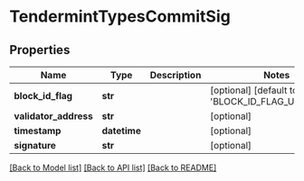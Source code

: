 # TendermintTypesCommitSig

## Properties
Name | Type | Description | Notes
------------ | ------------- | ------------- | -------------
**block_id_flag** | **str** |  | [optional] [default to 'BLOCK_ID_FLAG_UNKNOWN']
**validator_address** | **str** |  | [optional] 
**timestamp** | **datetime** |  | [optional] 
**signature** | **str** |  | [optional] 

[[Back to Model list]](../README.md#documentation-for-models) [[Back to API list]](../README.md#documentation-for-api-endpoints) [[Back to README]](../README.md)

